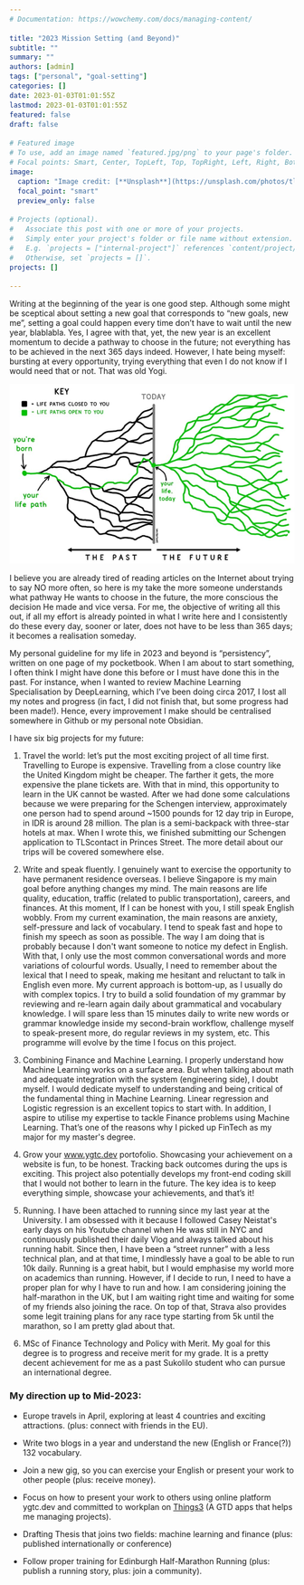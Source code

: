 ```yaml
---
# Documentation: https://wowchemy.com/docs/managing-content/

title: "2023 Mission Setting (and Beyond)"
subtitle: ""
summary: ""
authors: [admin]
tags: ["personal", "goal-setting"]
categories: []
date: 2023-01-03T01:01:55Z
lastmod: 2023-01-03T01:01:55Z
featured: false
draft: false

# Featured image
# To use, add an image named `featured.jpg/png` to your page's folder.
# Focal points: Smart, Center, TopLeft, Top, TopRight, Left, Right, BottomLeft, Bottom, BottomRight.
image:
  caption: "Image credit: [**Unsplash**](https://unsplash.com/photos/tla2rMcWvIA)"
  focal_point: "smart"
  preview_only: false

# Projects (optional).
#   Associate this post with one or more of your projects.
#   Simply enter your project's folder or file name without extension.
#   E.g. `projects = ["internal-project"]` references `content/project/deep-learning/index.md`.
#   Otherwise, set `projects = []`.
projects: []

---
```


Writing at the beginning of the year is one good step. Although some might be sceptical about setting a new goal that corresponds to “new goals, new me”, setting a goal could happen every time don’t have to wait until the new year, blablabla. Yes, I agree with that, yet, the new year is an excellent momentum to decide a pathway to choose in the future; not everything has to be achieved in the next 365 days indeed. However, I hate being myself: bursting at every opportunity, trying everything that even I do not know if I would need that or not. That was old Yogi. 

![The Past and Future](./life-paths.jpeg "Choose best path is taking time and considerations")

I believe you are already tired of reading articles on the Internet about trying to say NO more often, so here is my take the more someone understands what pathway He wants to choose in the future, the more conscious the decision He made and vice versa. For me, the objective of writing all this out, if all my effort is already pointed in what I write here and I consistently do these every day, sooner or later, does not have to be less than 365 days; it becomes a realisation someday.

My personal guideline for my life in 2023 and beyond is “persistency”, written on one page of my pocketbook. When I am about to start something, I often think I might have done this before or I must have done this in the past. For instance, when I wanted to review Machine Learning Specialisation by DeepLearning, which I’ve been doing circa 2017, I lost all my notes and progress (in fact, I did not finish that, but some progress had been made!). Hence, every improvement I make should be centralised somewhere in Github or my personal note Obsidian.

I have six big projects for my future:

1. Travel the world: let’s put the most exciting project of all time first. Travelling to Europe is expensive. Travelling from a close country like the United Kingdom might be cheaper. The farther it gets, the more expensive the plane tickets are. With that in mind, this opportunity to learn in the UK cannot be wasted. After we had done some calculations because we were preparing for the Schengen interview,  approximately one person had to spend around ~1500 pounds for 12 day trip in Europe, in IDR is around 28 million. The plan is a semi-backpack with three-star hotels at max. When I wrote this, we finished submitting our Schengen application to TLScontact in Princes Street. The more detail about our trips will be covered somewhere else.

2. Write and speak fluently. I genuinely want to exercise the opportunity to have permanent residence overseas. I believe Singapore is my main goal before anything changes my mind. The main reasons are life quality, education, traffic (related to public transportation), careers, and finances. At this moment, If I can be honest with you, I still speak English wobbly. From my current examination, the main reasons are anxiety, self-pressure and lack of vocabulary. I tend to speak fast and hope to finish my speech as soon as possible. The way I am doing that is probably because I don't want someone to notice my defect in English. With that, I only use the most common conversational words and more variations of colourful words. Usually, I need to remember about the lexical that I need to speak, making me hesitant and reluctant to talk in English even more. My current approach is bottom-up, as I usually do with complex topics. I try to build a solid foundation of my grammar by reviewing and re-learn again daily about grammatical and vocabulary knowledge. I will spare less than 15 minutes daily to write new words or grammar knowledge inside my second-brain workflow, challenge myself to speak-present more, do regular reviews in my system, etc. This programme will evolve by the time I focus on this project.

3. Combining Finance and Machine Learning. I properly understand how Machine Learning works on a surface area. But when talking about math and adequate integration with the system (engineering side), I doubt myself. I would dedicate myself to understanding and being critical of the fundamental thing in Machine Learning. Linear regression and Logistic regression is an excellent topics to start with. In addition, I aspire to utilise my expertise to tackle Finance problems using Machine Learning. That’s one of the reasons why I picked up FinTech as my major for my master's degree.

4. Grow your www.ygtc.dev portofolio. Showcasing your achievement on a website is fun, to be honest. Tracking back outcomes during the ups is exciting. This project also potentially develops my front-end coding skill that I would not bother to learn in the future. The key idea is to keep everything simple, showcase your achievements, and that’s it! 


5. Running. I have been attached to running since my last year at the University. I am obsessed with it because I followed Casey Neistat's early days on his Youtube channel when He was still in NYC and continuously published their daily Vlog and always talked about his running habit.
Since then, I have been a “street runner” with a less technical plan, and at that time, I mindlessly have a goal to be able to run 10k daily. Running is a great habit, but I would emphasise my world more on academics than running. However, if I decide to run, I need to have a proper plan for why I have to run and how. I am considering joining the half-marathon in the UK, but I am waiting right time and waiting for some of my friends also joining the race. On top of that, Strava also provides some legit training plans for any race type starting from 5k until the marathon, so I am pretty glad about that.


6. MSc of Finance Technology and Policy with Merit. My goal for this degree is to progress and receive merit for my grade. It is a pretty decent achievement for me as a past Sukolilo student who can pursue an international degree. 


### **My direction up to Mid-2023:**

- Europe travels in April, exploring at least 4 countries and exciting attractions. (plus: connect with friends in the EU).

- Write two blogs in a year and understand the new (English or France(?)) 132 vocabulary.

- Join a new gig, so you can exercise your English or present your work to other people (plus: receive money).

- Focus on how to present your work to others using online platform ygtc.dev and committed to workplan on [Things3](https://culturedcode.com/things/) (A GTD apps that helps me managing projects).

- Drafting Thesis that joins two fields: machine learning and finance (plus: published internationally or conference)

- Follow proper training for Edinburgh Half-Marathon Running (plus: publish a running story, plus: join a community).